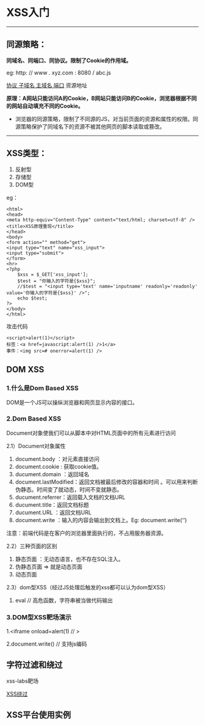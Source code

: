 # XSS入门

******

## 同源策略：

**同域名、同端口、同协议。限制了Cookie的作用域。**

eg: http: // www . xyz.com : 8080 / abc.js

<u>协议 子域名 主域名 端口</u> 资源地址

**原理：A网站只能访问A的Cookie，B网站只能访问B的Cookie，浏览器根据不同的网站自动填充不同的Cookie。**

- 浏览器的同源策略，限制了不同源的JS，对当前页面的资源和属性的权限。同源策略保护了同域名下的资源不被其他网页的脚本读取或篡改。

******

## XSS类型：

1. 反射型
2. 存储型
3. DOM型



eg：

```php+HTML
<html>
<head>
<meta http-equiv="Content-Type" content="text/html; charset=utf-8" />
<title>XSS原理重现</title>
</head>
<body>
<form action="" method="get">
<input type="text" name="xss_input">
<input type="submit">
</form>
<hr>
<?php
    $xss = $_GET['xss_input'];
    $test = "你输入的字符是{$xss}";
    //$test = "<input type='text' name='inputname' readonly='readonly' value='你输入的字符是{$xss}' />";
    echo $test;
?>
</body>
</html>
```

攻击代码

```
<script>alert(1)</script>
标签：<a href=javascript:alert(1) />1</a>
事件：<img src=# onerror=alert(1) />
```



## DOM XSS

### 1.什么是Dom Based XSS

DOM是一个JS可以操纵浏览器和网页显示内容的接口。

### 2.Dom Based XSS

Document对象使我们可以从脚本中对HTML页面中的所有元素进行访问

2.1）Document对象属性

1. document.body ：对<body>元素直接访问
2. document.cookie : 获取cookie值。
3. ducument.domain ：返回域名
4. document.lastModified：返回文档被最后修改的容器和时间 。可以用来判断伪静态。时间变了就动态，时间不变就静态。
5. ducument.referrer：返回载入文档的文档URL
6. ducument.title：返回文档标题
7. ducument.URL ：返回文档URL
8. document.write ：输入的内容会输出到文档上。Eg: document.write(‘<script>alert(1) </script>‘)

注意：前端代码是在客户的浏览器里面执行的，不占用服务器资源。

2.2）三种页面的区别

1. 静态页面 ：无动态语言，也不存在SQL注入。
2. 伪静态页面 => 就是动态页面
3. 动态页面

2.3）dom型XSS（经过JS处理后触发的xss都可以认为dom型XSS）

1. eval // 高危函数，字符串被当做代码输出

### 3.DOM型XSS靶场演示

1.<iframe onload=alert(1) // >

2.document.write() // 支持js编码



## 字符过滤和绕过

xss-labs靶场

[XSS绕过](https://mp.weixin.qq.com/s?src=11&timestamp=1622219310&ver=3096&signature=XPrGQqUpaVuwlYp4HCvbpAHIpUp6rQh6LlOQV5smfxA72v9iNXzKFJoSlFLja35NLR3PNoEAgxD*r2bP-KQ-rupudr4A-eDYvUB1WmzYCy4COLUyKoeiKID0KDleb2YH&new=1)



## XSS平台使用实例

